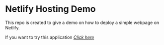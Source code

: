 # Netlify Hosting Demo 

This repo is created to give a demo on how to deploy a simple webpage on Netlify.

If you want to try this application *[Click here](https://shark-netlify-demo.netlify.app/)*